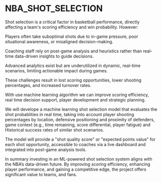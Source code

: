 # NBA_SHOT_SELECTION
Shot selection is a critical factor in basketball performance, directly affecting a team's scoring efficiency and win probability. However:

Players often take suboptimal shots due to in-game pressure, poor situational awareness, or misaligned decision-making.

Coaching staff rely on post-game analysis and heuristics rather than real-time data-driven insights to guide decisions.

Advanced analytics exist but are underutilized in dynamic, real-time scenarios, limiting actionable impact during games.

These challenges result in lost scoring opportunities, lower shooting percentages, and increased turnover rates.

With use machine learning algorithm we can improve scoring efficiency, real time decision support, player development and strategic planning.

We will develope a machine learning shot selection model that evaluates the shot probablities in real time, taking into account player shooting percentages by location, defensive positioning and proximity of defenders, game context (e.g., time remaining, score differential, player fatigue) and Historical success rates of similar shot scenarios.

The model will provide a "shot quality score" or "expected points value" for each shot opportunity, accessible to coaches via a live dashboard and integrated into post-game analysis tools.

In summary investing in an ML-powered shot selection system aligns with the NBA’s data-driven future. By improving scoring efficiency, enhancing player performance, and gaining a competitive edge, the project offers significant value to teams, and fans.

